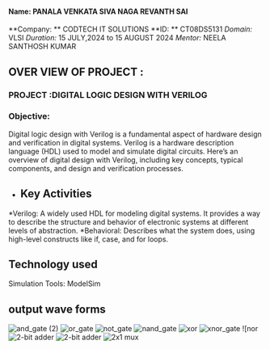 #### Name: PANALA VENKATA SIVA NAGA REVANTH SAI
**Company: ** CODTECH IT SOLUTIONS
**ID: ** CT08DS5131
*Domain:* VLSI
*Duration:* 15 JULY,2024 to 15 AUGUST 2024
*Mentor:* NEELA SANTHOSH KUMAR
## OVER VIEW OF PROJECT :
### PROJECT :DIGITAL LOGIC DESIGN WITH VERILOG
### Objective:
Digital logic design with Verilog is a fundamental aspect of hardware design and verification in digital systems.
Verilog is a hardware description language (HDL) used to model and simulate digital circuits.
Here’s an overview of digital design with Verilog, including key concepts, typical components, and design and verification processes.
- ## Key Activities
*Verilog: A widely used HDL for modeling digital systems. It provides a way to describe the structure and behavior of electronic systems at different levels of abstraction.
*Behavioral: Describes what the system does, using high-level constructs like if, case, and for loops.
## Technology used
 Simulation Tools: ModelSim
 ## output wave forms
 ![and_gate (2)](https://github.com/user-attachments/assets/0b2c55bf-56bc-47c9-a9b9-85cc192b0a3d)
![or_gate](https://github.com/user-attachments/assets/6fe75947-801b-4057-8012-395236788e32)
![not_gate](https://github.com/user-attachments/assets/4cd77e9d-ad22-44ca-8a02-fecfb0ae228b)
![nand_gate](https://github.com/user-attachments/assets/37146c69-ae67-4044-8c6d-7e8146ac32eb)
![xor](https://github.com/user-attachments/assets/8b2ab197-56c6-4126-8b7e-a032f94bfda5)
![xnor_gate](https://github.com/user-attachments/assets/734b9186-13de-47c0-aeb9-c28befd2e93d)
![nor![2-bit adder](https://github.com/user-attachments/assets/94ae75c8-a5c3-4db2-a293-36e5f4925817)
![2-bit adder](https://github.com/user-attachments/assets/c6e05e37-9db5-4059-9ffe-11ee723e6563)
![2x1 mux](https://github.com/user-attachments/assets/316a7921-9f89-4f1f-8cb0-5e4529b8c484)
